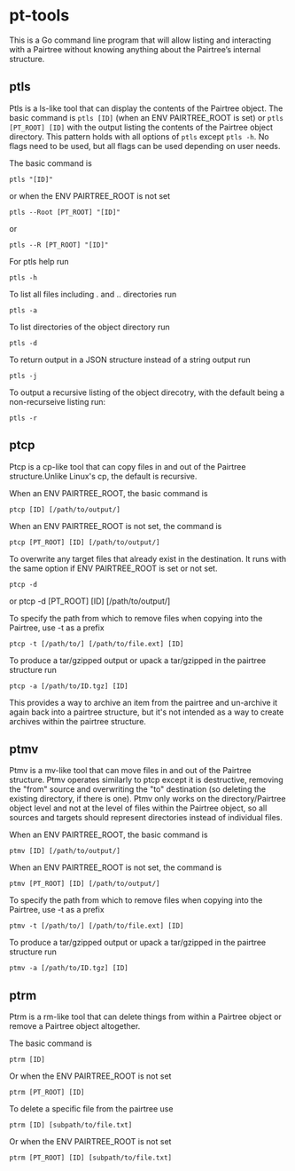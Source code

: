 # pt-tools

This is a Go command line program that will allow listing and interacting with a Pairtree without knowing anything about the Pairtree’s internal structure. 

## ptls 

Ptls is a ls-like tool that can display the contents of the Pairtree object. The basic command is `ptls [ID]` (when an ENV PAIRTREE_ROOT is set) or `ptls [PT_ROOT] [ID]` with the output listing the contents of the Pairtree object directory. This pattern holds with all options of `ptls` except `ptls -h`. No flags need to be used, but all flags can be used depending on user needs.  

The basic command is  

    ptls "[ID]"

or when the ENV PAIRTREE_ROOT is not set 

    ptls --Root [PT_ROOT] "[ID]"

or 

    ptls --R [PT_ROOT] "[ID]"

For ptls help run 

    ptls -h

To list all files including . and .. directories run 

    ptls -a

To list directories of the object directory run 

    ptls -d

To return output in a JSON structure instead of a string output run 

    ptls -j

To output a recursive listing of the object direcotry, with the default being a non-recurseive listing run: 

    ptls -r

## ptcp

Ptcp is a cp-like tool that can copy files in and out of the Pairtree structure.Unlike Linux's cp, the default is recursive. 

When an ENV PAIRTREE_ROOT, the basic command is
    
    ptcp [ID] [/path/to/output/]

When an ENV PAIRTREE_ROOT is not set, the command is 

    ptcp [PT_ROOT] [ID] [/path/to/output/]

To overwrite any target files that already exist in the destination. It runs with the same option if ENV PAIRTREE_ROOT is set or not set.

    ptcp -d 

or 
    ptcp -d [PT_ROOT] [ID] [/path/to/output/]

To specify the path from which to remove files when copying into the Pairtree, use -t as a prefix 

    ptcp -t [/path/to/] [/path/to/file.ext] [ID]

To produce a tar/gzipped output or upack a tar/gzipped in the pairtree structure run 

    ptcp -a [/path/to/ID.tgz] [ID]

This provides a way to archive an item from the pairtree and un-archive it again back into a pairtree structure, but it's not intended as a way to create archives within the pairtree structure. 

## ptmv

Ptmv is a mv-like tool that can move files in and out of the Pairtree structure. Ptmv operates similarly to ptcp except it is destructive, removing the "from" source and overwriting the "to" destination (so deleting the existing directory, if there is one). Ptmv only works on the directory/Pairtree object level and not at the level of files within the Pairtree object, so all sources and targets should represent directories instead of individual files. 

When an ENV PAIRTREE_ROOT, the basic command is
    
    ptmv [ID] [/path/to/output/]

When an ENV PAIRTREE_ROOT is not set, the command is 

    ptmv [PT_ROOT] [ID] [/path/to/output/]

To specify the path from which to remove files when copying into the Pairtree, use -t as a prefix 

    ptmv -t [/path/to/] [/path/to/file.ext] [ID]

To produce a tar/gzipped output or upack a tar/gzipped in the pairtree structure run 

    ptmv -a [/path/to/ID.tgz] [ID]

## ptrm

Ptrm is a rm-like tool that can delete things from within a Pairtree object or remove a Pairtree object altogether.

The basic command is 

    ptrm [ID]

Or when the ENV PAIRTREE_ROOT is not set 

    ptrm [PT_ROOT] [ID]

To delete a specific file from the pairtree use 

    ptrm [ID] [subpath/to/file.txt]

Or when the ENV PAIRTREE_ROOT is not set 

    ptrm [PT_ROOT] [ID] [subpath/to/file.txt]
